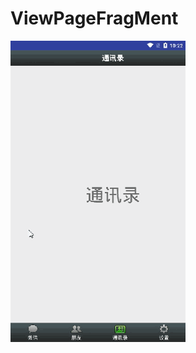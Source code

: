 # ViewPageFragMent
![image](https://github.com/542210035/ViewPagerFragMent/blob/master/imageGIF/LP_2017122_clip.gif)
